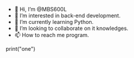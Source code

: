 - 👋 Hi, I’m @MBS600L
- 👀 I’m interested in back-end development.
- 🌱 I’m currently learning Python.
- 💞️ I’m looking to collaborate on it knowledges.
- 📫 How to reach me program.

<!---
MBS600L/MBS600L is a ✨ special ✨ repository because its `README.md` (this file) appears on your GitHub profile.
You can click the Preview link to take a look at your changes.
--->
print("one")

